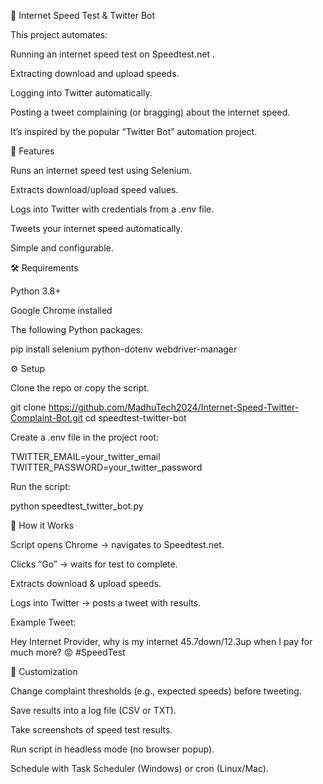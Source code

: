 🚀 Internet Speed Test & Twitter Bot

This project automates:

Running an internet speed test on Speedtest.net
.

Extracting download and upload speeds.

Logging into Twitter automatically.

Posting a tweet complaining (or bragging) about the internet speed.

It’s inspired by the popular “Twitter Bot” automation project.

📌 Features

Runs an internet speed test using Selenium.

Extracts download/upload speed values.

Logs into Twitter with credentials from a .env file.

Tweets your internet speed automatically.

Simple and configurable.

🛠️ Requirements

Python 3.8+

Google Chrome installed

The following Python packages:

pip install selenium python-dotenv webdriver-manager

⚙️ Setup

Clone the repo or copy the script.

git clone https://github.com/MadhuTech2024/Internet-Speed-Twitter-Complaint-Bot.git
cd speedtest-twitter-bot


Create a .env file in the project root:

TWITTER_EMAIL=your_twitter_email
TWITTER_PASSWORD=your_twitter_password


Run the script:

python speedtest_twitter_bot.py

📸 How it Works

Script opens Chrome → navigates to Speedtest.net.

Clicks “Go” → waits for test to complete.

Extracts download & upload speeds.

Logs into Twitter → posts a tweet with results.

Example Tweet:

Hey Internet Provider, why is my internet 45.7down/12.3up when I pay for much more? 😡 #SpeedTest

🔧 Customization

Change complaint thresholds (e.g., expected speeds) before tweeting.

Save results into a log file (CSV or TXT).

Take screenshots of speed test results.

Run script in headless mode (no browser popup).

Schedule with Task Scheduler (Windows) or cron (Linux/Mac).